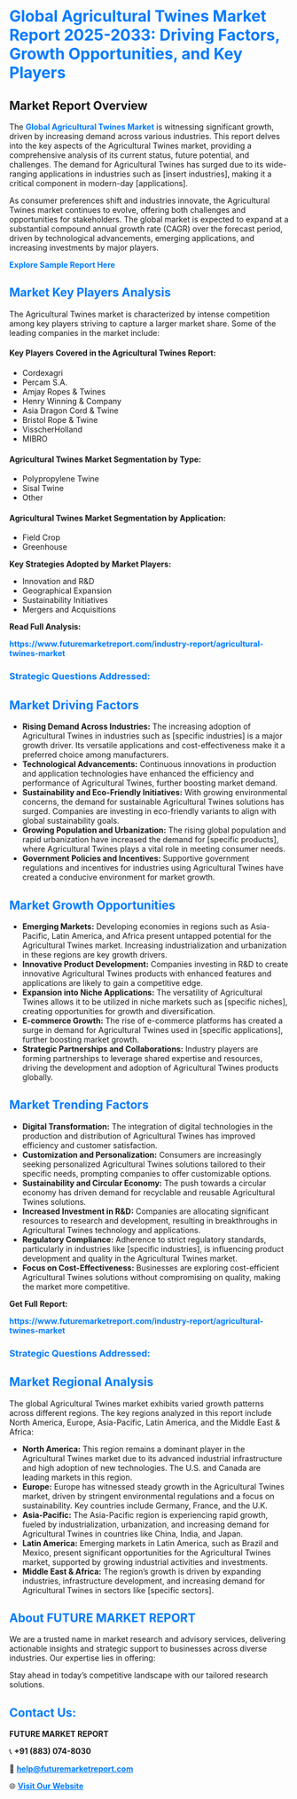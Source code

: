 <h1 style="color: #007BFF;">Global Agricultural Twines Market Report 2025-2033: Driving Factors, Growth Opportunities, and Key Players</h1>

<section id="overview">
<h2>Market Report Overview</h2>
<p>The <a href="https://www.futuremarketreport.com/industry-report/agricultural-twines-market" style="color: #007BFF; text-decoration: none;"><strong>Global Agricultural Twines Market</strong></a> is witnessing significant growth, driven by increasing demand across various industries. This report delves into the key aspects of the Agricultural Twines market, providing a comprehensive analysis of its current status, future potential, and challenges. The demand for Agricultural Twines has surged due to its wide-ranging applications in industries such as [insert industries], making it a critical component in modern-day [applications].</p>
<p>As consumer preferences shift and industries innovate, the Agricultural Twines market continues to evolve, offering both challenges and opportunities for stakeholders. The global market is expected to expand at a substantial compound annual growth rate (CAGR) over the forecast period, driven by technological advancements, emerging applications, and increasing investments by major players.</p>
</section>

<section id="overview">
<p><a href="https://www.futuremarketreport.com/request-sample/reportId=59100" style="color: #007BFF; text-decoration: none;"><strong>Explore Sample Report Here</strong></a></p>
</section>

<section id="key-players">
<h2 style="color: #007BFF;">Market Key Players Analysis</h2>
<p>The Agricultural Twines market is characterized by intense competition among key players striving to capture a larger market share. Some of the leading companies in the market include:</p>
<h4>Key Players Covered in the Agricultural Twines Report:</h4>
<ul><li>Cordexagri</li><li>Percam S.A.</li><li>Amjay Ropes &amp; Twines</li><li>Henry Winning &amp; Company</li><li>Asia Dragon Cord &amp; Twine</li><li>Bristol Rope &amp; Twine</li><li>VisscherHolland</li><li>MIBRO</li></ul>
<h4>Agricultural Twines Market Segmentation by Type:</h4>
<ul><li>Polypropylene Twine</li><li>Sisal Twine</li><li>Other</li></ul>

<h4>Agricultural Twines Market Segmentation by Application:</h4>
<ul><li>Field Crop</li><li>Greenhouse</li></ul>
<p><strong>Key Strategies Adopted by Market Players:</strong></p>
<ul>
<li>Innovation and R&D</li>
<li>Geographical Expansion</li>
<li>Sustainability Initiatives</li>
<li>Mergers and Acquisitions</li>
</ul>
</section>

<section>
<p><strong>Read Full Analysis: </strong></p><a href="https://www.futuremarketreport.com/industry-report/agricultural-twines-market" style="color: #007BFF; text-decoration: none;"><strong>https://www.futuremarketreport.com/industry-report/agricultural-twines-market</strong></a>
<h3 style="color: #007BFF;">Strategic Questions Addressed:</h3>
</section>

<section id="driving-factors">
<h2 style="color: #007BFF;">Market Driving Factors</h2>
<ul>
<li><strong>Rising Demand Across Industries:</strong> The increasing adoption of Agricultural Twines in industries such as [specific industries] is a major growth driver. Its versatile applications and cost-effectiveness make it a preferred choice among manufacturers.</li>
<li><strong>Technological Advancements:</strong> Continuous innovations in production and application technologies have enhanced the efficiency and performance of Agricultural Twines, further boosting market demand.</li>
<li><strong>Sustainability and Eco-Friendly Initiatives:</strong> With growing environmental concerns, the demand for sustainable Agricultural Twines solutions has surged. Companies are investing in eco-friendly variants to align with global sustainability goals.</li>
<li><strong>Growing Population and Urbanization:</strong> The rising global population and rapid urbanization have increased the demand for [specific products], where Agricultural Twines plays a vital role in meeting consumer needs.</li>
<li><strong>Government Policies and Incentives:</strong> Supportive government regulations and incentives for industries using Agricultural Twines have created a conducive environment for market growth.</li>
</ul>
</section>

<section id="growth-opportunities">
<h2 style="color: #007BFF;">Market Growth Opportunities</h2>
<ul>
<li><strong>Emerging Markets:</strong> Developing economies in regions such as Asia-Pacific, Latin America, and Africa present untapped potential for the Agricultural Twines market. Increasing industrialization and urbanization in these regions are key growth drivers.</li>
<li><strong>Innovative Product Development:</strong> Companies investing in R&D to create innovative Agricultural Twines products with enhanced features and applications are likely to gain a competitive edge.</li>
<li><strong>Expansion into Niche Applications:</strong> The versatility of Agricultural Twines allows it to be utilized in niche markets such as [specific niches], creating opportunities for growth and diversification.</li>
<li><strong>E-commerce Growth:</strong> The rise of e-commerce platforms has created a surge in demand for Agricultural Twines used in [specific applications], further boosting market growth.</li>
<li><strong>Strategic Partnerships and Collaborations:</strong> Industry players are forming partnerships to leverage shared expertise and resources, driving the development and adoption of Agricultural Twines products globally.</li>
</ul>
</section>

<section id="trending-factors">
<h2 style="color: #007BFF;">Market Trending Factors</h2>
<ul>
<li><strong>Digital Transformation:</strong> The integration of digital technologies in the production and distribution of Agricultural Twines has improved efficiency and customer satisfaction.</li>
<li><strong>Customization and Personalization:</strong> Consumers are increasingly seeking personalized Agricultural Twines solutions tailored to their specific needs, prompting companies to offer customizable options.</li>
<li><strong>Sustainability and Circular Economy:</strong> The push towards a circular economy has driven demand for recyclable and reusable Agricultural Twines solutions.</li>
<li><strong>Increased Investment in R&D:</strong> Companies are allocating significant resources to research and development, resulting in breakthroughs in Agricultural Twines technology and applications.</li>
<li><strong>Regulatory Compliance:</strong> Adherence to strict regulatory standards, particularly in industries like [specific industries], is influencing product development and quality in the Agricultural Twines market.</li>
<li><strong>Focus on Cost-Effectiveness:</strong> Businesses are exploring cost-efficient Agricultural Twines solutions without compromising on quality, making the market more competitive.</li>
</ul>
</section>

<section>
<p><strong>Get Full Report: </strong></p><a href="https://www.futuremarketreport.com/industry-report/agricultural-twines-market" style="color: #007BFF; text-decoration: none;"><strong>https://www.futuremarketreport.com/industry-report/agricultural-twines-market</strong></a>
<h3 style="color: #007BFF;">Strategic Questions Addressed:</h3>
</section>


<section id="regional-analysis">
<h2 style="color: #007BFF;">Market Regional Analysis</h2>
<p>The global Agricultural Twines market exhibits varied growth patterns across different regions. The key regions analyzed in this report include North America, Europe, Asia-Pacific, Latin America, and the Middle East & Africa:</p>
<ul>
<li><strong>North America:</strong> This region remains a dominant player in the Agricultural Twines market due to its advanced industrial infrastructure and high adoption of new technologies. The U.S. and Canada are leading markets in this region.</li>
<li><strong>Europe:</strong> Europe has witnessed steady growth in the Agricultural Twines market, driven by stringent environmental regulations and a focus on sustainability. Key countries include Germany, France, and the U.K.</li>
<li><strong>Asia-Pacific:</strong> The Asia-Pacific region is experiencing rapid growth, fueled by industrialization, urbanization, and increasing demand for Agricultural Twines in countries like China, India, and Japan.</li>
<li><strong>Latin America:</strong> Emerging markets in Latin America, such as Brazil and Mexico, present significant opportunities for the Agricultural Twines market, supported by growing industrial activities and investments.</li>
<li><strong>Middle East & Africa:</strong> The region’s growth is driven by expanding industries, infrastructure development, and increasing demand for Agricultural Twines in sectors like [specific sectors].</li>
</ul>
</section>

<footer>
<h2 style="color: #007BFF;">About FUTURE MARKET REPORT</h2>
<p>We are a trusted name in market research and advisory services, delivering actionable insights and strategic support to businesses across diverse industries. Our expertise lies in offering:</p>

<p>Stay ahead in today’s competitive landscape with our tailored research solutions.</p>

<h2 style="color: #007BFF;">Contact Us:</h2>
<p><strong>FUTURE MARKET REPORT</strong></p>
<p>📞 <strong>+91 (883) 074-8030</strong></p>
<p>📧 <strong><a href="mailto:help@futuremarketreport.com" style="color: #007BFF;">help@futuremarketreport.com</a></strong></p>
<p>🌐 <strong><a href="https://www.futuremarketreport.com/" style="color: #007BFF;">Visit Our Website</a></strong></p>
</footer>
